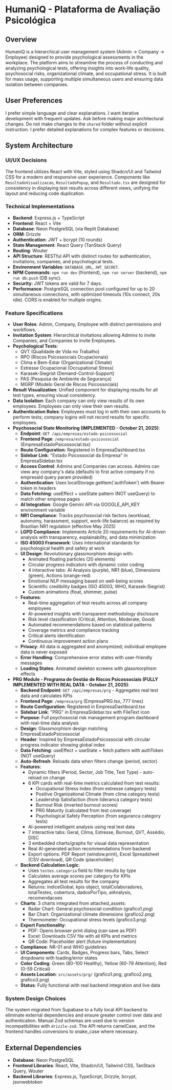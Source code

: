 # HumaniQ - Plataforma de Avaliação Psicológica

## Overview
HumaniQ is a hierarchical user management system (Admin → Company → Employee) designed to provide psychological assessments in the workplace. The platform aims to streamline the process of conducting and analyzing psychological tests, offering insights into work-life quality, psychosocial risks, organizational climate, and occupational stress. It is built for mass usage, supporting multiple simultaneous users and ensuring data isolation between companies.

## User Preferences
I prefer simple language and clear explanations. I want iterative development with frequent updates. Ask before making major architectural changes. Do not make changes to the `shared` folder without explicit instruction. I prefer detailed explanations for complex features or decisions.

## System Architecture

### UI/UX Decisions
The frontend utilizes React with Vite, styled using Shadcn/UI and Tailwind CSS for a modern and responsive user experience. Components like `ResultadoVisualizacao`, `ResultadoPopup`, and `Resultado.tsx` are designed for consistency in displaying test results across different views, unifying the layout and reducing code duplication.

### Technical Implementations
- **Backend**: Express.js + TypeScript
- **Frontend**: React + Vite
- **Database**: Neon PostgreSQL (via Replit Database)
- **ORM**: Drizzle
- **Authentication**: JWT + bcrypt (10 rounds)
- **State Management**: React Query (TanStack Query)
- **Routing**: Wouter
- **API Structure**: RESTful API with distinct routes for authentication, invitations, companies, and psychological tests.
- **Environment Variables**: `DATABASE_URL`, `JWT_SECRET`.
- **NPM Commands**: `npm run dev` (frontend), `npm run server` (backend), `npm run db:push` (DB sync).
- **Security**: JWT tokens are valid for 7 days.
- **Performance**: PostgreSQL connection pool configured for up to 20 simultaneous connections, with optimized timeouts (10s connect, 20s idle). CORS is enabled for multiple origins.

### Feature Specifications
- **User Roles**: Admin, Company, Employee with distinct permissions and workflows.
- **Invitation System**: Hierarchical invitations allowing Admins to invite Companies, and Companies to invite Employees.
- **Psychological Tests**:
    - QVT (Qualidade de Vida no Trabalho)
    - RPO (Riscos Psicossociais Ocupacionais)
    - Clima e Bem-Estar (Organizational Climate)
    - Estresse Ocupacional (Occupational Stress)
    - Karasek-Siegrist (Demand-Control-Support)
    - PAS (Pesquisa de Ambiente de Segurança)
    - MGRP (Modelo Geral de Riscos Psicossociais)
- **Result Visualization**: Unified component for displaying results for all test types, ensuring visual consistency.
- **Data Isolation**: Each company can only view results of its own employees. Employees can only view their own results.
- **Authentication Rules**: Employees must log in with their own accounts to perform tests; company logins will not record results for specific employees.
- **Psychosocial State Monitoring (IMPLEMENTED - October 21, 2025)**:
    - **Endpoint**: `GET /api/empresas/estado-psicossocial`
    - **Frontend Page**: `/empresa/estado-psicossocial` (EmpresaEstadoPsicossocial.tsx)
    - **Route Configuration**: Registered in EmpresaDashboard.tsx
    - **Sidebar Link**: "Estado Psicossocial da Empresa" in EmpresaSidebar.tsx
    - **Access Control**: Admins and Companies can access. Admins can view any company's data (defaults to first active company if no empresaId query param provided)
    - **Authentication**: Uses localStorage.getItem('authToken') with Bearer token in headers
    - **Data Fetching**: useEffect + useState pattern (NOT useQuery) to match other empresa pages
    - **AI Integration**: Google Gemini API via GOOGLE_API_KEY environment variable
    - **NR1 Compliance**: Tracks psychosocial risk factors (workload, autonomy, harassment, support, work-life balance) as required by Brazilian NR1 regulation (effective May 2025)
    - **LGPD Compliance**: Implements Article 20 requirements for AI-driven analysis with transparency, explainability, and data minimization
    - **ISO 45003 Framework**: Uses international standards for psychological health and safety at work
    - **UI Design**: Revolutionary glassmorphism design with:
        - Animated floating particles (20 elements)
        - Circular progress indicators with dynamic color coding
        - 4 interactive tabs: AI Analysis (purple), NR1 (blue), Dimensions (green), Actions (orange-red)
        - Emotional NLP messaging based on well-being scores
        - Scientific credibility badges (ISO 45003, WHO, Karasek-Siegrist)
        - Custom animations (float, shimmer, pulse)
    - **Features**:
        - Real-time aggregation of test results across all company employees
        - AI-powered insights with transparent methodology disclosure
        - Risk level classification (Critical, Attention, Moderate, Good)
        - Automated recommendations based on statistical patterns
        - Coverage metrics and compliance tracking
        - Critical alerts identification
        - Continuous improvement action plans
    - **Privacy**: All data is aggregated and anonymized; individual employee data is never exposed
    - **Error Handling**: Comprehensive error states with user-friendly messages
    - **Loading States**: Animated skeleton screens with glassmorphism effects
- **PRG Module - Programa de Gestão de Riscos Psicossociais (FULLY IMPLEMENTED WITH REAL DATA - October 21, 2025)**:
    - **Backend Endpoint**: `GET /api/empresas/prg` - Aggregates real test data and calculates KPIs
    - **Frontend Page**: `/empresa/prg` (EmpresaPRG.tsx, 777 lines)
    - **Route Configuration**: Registered in EmpresaDashboard.tsx
    - **Sidebar Link**: "PRG" in EmpresaSidebar.tsx with FileText icon
    - **Purpose**: Full psychosocial risk management program dashboard with real-time data analysis
    - **Design**: Glassmorphism design matching EmpresaEstadoPsicossocial
    - **Header**: Inspired by EmpresaEstadoPsicossocial with circular progress indicator showing global index
    - **Data Fetching**: useEffect + useState + fetch pattern with authToken (NOT useQuery)
    - **Auto-Refresh**: Reloads data when filters change (period, sector)
    - **Features**:
        - Dynamic filters (Period, Sector, Job Title, Test Type) - auto-reload on change
        - 6 KPI cards with real-time metrics calculated from test results:
            * Occupational Stress Index (from estresse category tests)
            * Positive Organizational Climate (from clima category tests)
            * Leadership Satisfaction (from lideranca category tests)
            * Burnout Risk (inverted burnout scores)
            * PRG Maturity (calculated from test coverage)
            * Psychological Safety Perception (from seguranca category tests)
        - AI-powered intelligent analysis using real test data
        - 7 interactive tabs: Geral, Clima, Estresse, Burnout, QVT, Assédio, DISC
        - 3 embedded charts/graphs for visual data representation
        - Real AI-generated action recommendations from backend
        - Export options: PDF Report (window.print), Excel Spreadsheet (CSV download), QR Code (placeholder)
    - **Backend Calculation Logic**:
        - Uses `testes.categoria` field to filter results by type
        - Calculates average scores per category for KPIs
        - Aggregates all test results for the company
        - Returns: indiceGlobal, kpis object, totalColaboradores, totalTestes, cobertura, dadosPorTipo, aiAnalysis, recomendacoes
    - **Charts**: 3 charts integrated from attached_assets:
        - Radar Chart: General psychosocial condition (grafico1.png)
        - Bar Chart: Organizational climate dimensions (grafico2.png)
        - Thermometer: Occupational stress levels (grafico3.png)
    - **Export Functionality**:
        - PDF: Opens browser print dialog (can save as PDF)
        - Excel: Downloads CSV file with all KPIs and metrics
        - QR Code: Placeholder alert (future implementation)
    - **Compliance**: NR-01 and WHO guidelines
    - **UI Components**: Cards, Badges, Progress bars, Tabs, Select dropdowns with loading/error states
    - **Color Coding**: Green (80-100 Healthy), Yellow (60-79 Attention), Red (0-59 Critical)
    - **Assets Location**: `src/assets/prg/` (grafico1.png, grafico2.png, grafico3.png)
    - **Status**: Fully functional with real backend integration and live data

### System Design Choices
The system migrated from Supabase to a fully local API backend to eliminate external dependencies and ensure greater control over data and authentication. Manual Zod schemas are used due to version incompatibilities with `drizzle-zod`. The API returns camelCase, and the frontend handles conversions to snake_case where necessary.

## External Dependencies
- **Database**: Neon PostgreSQL
- **Frontend Libraries**: React, Vite, Shadcn/UI, Tailwind CSS, TanStack Query, Wouter
- **Backend Libraries**: Express.js, TypeScript, Drizzle, bcrypt, jsonwebtoken